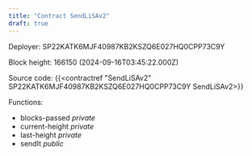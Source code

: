 ```yaml
---
title: "Contract SendLiSAv2"
draft: true
---
```

Deployer: SP22KATK6MJF40987KB2KSZQ6E027HQ0CPP73C9Y


 



Block height: 166150 (2024-09-16T03:45:22.000Z)

Source code: {{<contractref "SendLiSAv2" SP22KATK6MJF40987KB2KSZQ6E027HQ0CPP73C9Y SendLiSAv2>}}

Functions:

* blocks-passed _private_
* current-height _private_
* last-height _private_
* sendIt _public_
